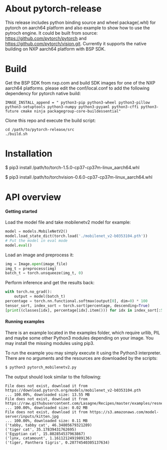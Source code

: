 # About pytorch-release
This release includes python binding source and wheel package(.whl) for pytorch on aarch64 platform and also example to show how to use the pytroch engine. It could be built from source: https://github.com/pytorch/pytorch and https://github.com/pytorch/vision.git. Currently it supports the native building on NXP aarch64 platform with BSP SDK.

# Build
Get the BSP SDK from nxp.com and build SDK images for one of the NXP aarch64 platforms. please edit the
conf/local.conf to add the following dependency for pytorch native build:
```
IMAGE_INSTALL_append = " python3-pip python3-wheel python3-pillow python3-setuptools python3-numpy python3-pyyaml python3-cffi python3-future cmake ninja packagegroup-core-buildessential"
```
Clone this repo and execute the build script:
```
cd /path/to/pytorch-release/src
./build.sh
```

# Installation
$ pip3 install /path/to/torch-1.5.0-cp37-cp37m-linux_aarch64.whl

$ pip3 install /path/to/torchvision-0.6.0-cp37-cp37m-linux_aarch64.whl

# API overview

#### Getting started
Load the model file and take mobilenetv2 model for example:
```python
model = models.MobileNetV2()
model.load_state_dict(torch.load('./mobilenet_v2-b0353104.pth'))
# Put the model in eval mode
model.eval()
```
Load an image and preprocess it:
```python
img = Image.open(image_file)
img_t = preprocess(img)
batch_t = torch.unsqueeze(img_t, 0)
```
Perform inference and get the results back:
```python
with torch.no_grad():
    output = model(batch_t)
percentage = torch.nn.functional.softmax(output[0], dim=0) * 100
tensor_sort, index_sort = torch.sort(percentage, descending=True)
[print((classes[idx], percentage[idx].item())) for idx in index_sort[:5]]
```

#### Running examples

There is an example located in the examples folder, which require urllib, PIL and maybe some other Python3 modules depending on your image.
You may install the missing modules using pip3.

To run the example you may simply execute it using the Python3 interpreter. There are no arguments and the resources are downloaded by the scripts:
```bash
$ python3 pytorch_mobilenetv2.py
```

The output should look similar to the following:
```
File does not exist, download it from https://download.pytorch.org/models/mobilenet_v2-b0353104.pth
... 100.00%, downloaded size: 13.55 MB
File does not exist, download it from https://raw.githubusercontent.com/Lasagne/Recipes/master/examples/resnet50/imagenet_classes.txt
... 100.00%, downloaded size: 0.02 MB
File does not exist, download it from https://s3.amazonaws.com/model-server/inputs/kitten.jpg
... 100.00%, downloaded size: 0.11 MB
('tabby, tabby cat', 46.34805679321289)
('tiger cat', 35.17839431762695)
('Egyptian cat', 15.802854537963867)
('lynx, catamount', 1.1611212491989136)
('tiger, Panthera tigris', 0.20774540305137634)


```
